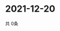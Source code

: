 # 2021-12-20
  共 0条

  <!-- BEGIN -->
  <!-- 最后更新时间Mon Dec 20 2021 11:03:00 GMT+0000 (Coordinated Universal Time) -->
  
  <!-- END -->
  
  